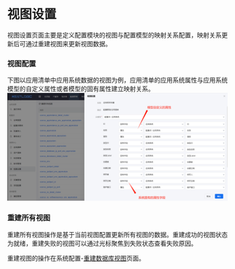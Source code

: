 # 视图设置
视图设置页面主要是定义配置模块的视图与配置模型的映射关系配置，映射关系更新后可通过重建视图来更新视图数据。

### 视图配置
下图以应用清单中应用系统数据的视图为例，应用清单的应用系统属性与应用系统模型的自定义属性或者模型的固有属性建立映射关系。
![](images/视图设置_视图配置.png)

### 重建所有视图
重建所有视图操作是基于当前视图配置更新所有视图的数据。重建成功的视图状态为就绪，重建失败的视图可以通过光标聚焦到失败状态查看失败原因。

重建视图的操作在系统配置-[重建数据库视图](../../100.系统配置/基础服务.md/#2-重建数据库视图)页面。
